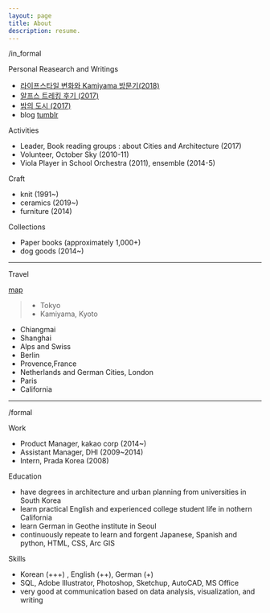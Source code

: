 ```yaml
---
layout: page
title: About
description: resume.
---
```



/in_formal

Personal Reasearch and Writings
* [라이프스타일 변화와 Kamiyama 방문기(2018)]()
* [알프스 트레킹 후기 (2017)]()
* [밤의 도시 (2017)]()
* blog [tumblr](https://placenesss.tumblr.com/)

Activities
* Leader, Book reading groups : about Cities and Architecture (2017)
* Volunteer, October Sky (2010-11)
* Viola Player in School Orchestra (2011), ensemble (2014-5)

Craft
* knit (1991~)
* ceramics (2019~)
* furniture (2014)

Collections
* Paper books (approximately 1,000+)
* dog goods (2014~) 



-----------------------------
Travel


[map]()
> * Tokyo
> * Kamiyama, Kyoto
- Chiangmai
- Shanghai
- Alps and Swiss
- Berlin
- Provence,France
- Netherlands and German Cities, London
- Paris
- California

-----------------------------
/formal

Work
* Product Manager, kakao corp (2014~)
* Assistant Manager, DHI (2009~2014)
* Intern, Prada Korea (2008)

Education
* have degrees in architecture and urban planning from universities in South Korea
* learn practical English and experienced college student life in nothern California
* learn German in Geothe institute in Seoul
* continuously repeate to learn and forgent Japanese, Spanish and python, HTML, CSS, Arc GIS

Skills
* Korean (+++) , English (++), German (+)
* SQL, Adobe Illustrator, Photoshop, Sketchup, AutoCAD, MS Office
* very good at communication based on data analysis, visualization, and writing

